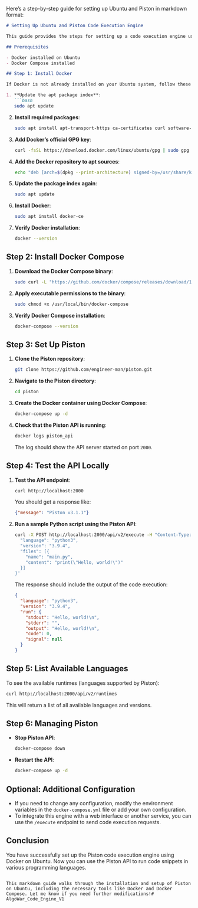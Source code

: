Here’s a step-by-step guide for setting up Ubuntu and Piston in markdown format:

```markdown
# Setting Up Ubuntu and Piston Code Execution Engine

This guide provides the steps for setting up a code execution engine using Piston on Ubuntu.

## Prerequisites

- Docker installed on Ubuntu
- Docker Compose installed

## Step 1: Install Docker

If Docker is not already installed on your Ubuntu system, follow these steps:

1. **Update the apt package index**:
   ```bash
   sudo apt update
   ```

2. **Install required packages**:
   ```bash
   sudo apt install apt-transport-https ca-certificates curl software-properties-common
   ```

3. **Add Docker’s official GPG key**:
   ```bash
   curl -fsSL https://download.docker.com/linux/ubuntu/gpg | sudo gpg --dearmor -o /usr/share/keyrings/docker-archive-keyring.gpg
   ```

4. **Add the Docker repository to apt sources**:
   ```bash
   echo "deb [arch=$(dpkg --print-architecture) signed-by=/usr/share/keyrings/docker-archive-keyring.gpg] https://download.docker.com/linux/ubuntu $(lsb_release -cs) stable" | sudo tee /etc/apt/sources.list.d/docker.list > /dev/null
   ```

5. **Update the package index again**:
   ```bash
   sudo apt update
   ```

6. **Install Docker**:
   ```bash
   sudo apt install docker-ce
   ```

7. **Verify Docker installation**:
   ```bash
   docker --version
   ```

## Step 2: Install Docker Compose

1. **Download the Docker Compose binary**:
   ```bash
   sudo curl -L "https://github.com/docker/compose/releases/download/1.29.2/docker-compose-$(uname -s)-$(uname -m)" -o /usr/local/bin/docker-compose
   ```

2. **Apply executable permissions to the binary**:
   ```bash
   sudo chmod +x /usr/local/bin/docker-compose
   ```

3. **Verify Docker Compose installation**:
   ```bash
   docker-compose --version
   ```

## Step 3: Set Up Piston

1. **Clone the Piston repository**:
   ```bash
   git clone https://github.com/engineer-man/piston.git
   ```

2. **Navigate to the Piston directory**:
   ```bash
   cd piston
   ```

3. **Create the Docker container using Docker Compose**:
   ```bash
   docker-compose up -d
   ```

4. **Check that the Piston API is running**:
   ```bash
   docker logs piston_api
   ```

   The log should show the API server started on port `2000`.

## Step 4: Test the API Locally

1. **Test the API endpoint**:
   ```bash
   curl http://localhost:2000
   ```

   You should get a response like:
   ```json
   {"message": "Piston v3.1.1"}
   ```

2. **Run a sample Python script using the Piston API**:
   ```bash
   curl -X POST http://localhost:2000/api/v2/execute -H "Content-Type: application/json" -d '{
     "language": "python3",
     "version": "3.9.4",
     "files": [{
       "name": "main.py",
       "content": "print(\"Hello, world!\")"
     }]
   }'
   ```

   The response should include the output of the code execution:
   ```json
   {
     "language": "python3",
     "version": "3.9.4",
     "run": {
       "stdout": "Hello, world!\n",
       "stderr": "",
       "output": "Hello, world!\n",
       "code": 0,
       "signal": null
     }
   }
   ```

## Step 5: List Available Languages

To see the available runtimes (languages supported by Piston):

```bash
curl http://localhost:2000/api/v2/runtimes
```

This will return a list of all available languages and versions.

## Step 6: Managing Piston

- **Stop Piston API**:
  ```bash
  docker-compose down
  ```

- **Restart the API**:
  ```bash
  docker-compose up -d
  ```

## Optional: Additional Configuration

- If you need to change any configuration, modify the environment variables in the `docker-compose.yml` file or add your own configuration.
- To integrate this engine with a web interface or another service, you can use the `/execute` endpoint to send code execution requests.

## Conclusion

You have successfully set up the Piston code execution engine using Docker on Ubuntu. Now you can use the Piston API to run code snippets in various programming languages.
```

This markdown guide walks through the installation and setup of Piston on Ubuntu, including the necessary tools like Docker and Docker Compose. Let me know if you need further modifications!# AlgoWar_Code_Engine_V1

